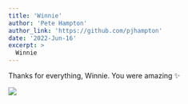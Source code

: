 ```yaml
---
title: 'Winnie'
author: 'Pete Hampton'
author_link: 'https://github.com/pjhampton'
date: '2022-Jun-16'
excerpt: >
  Winnie 
---
```


Thanks for everything, Winnie. You were amazing ✨

![](https://user-images.githubusercontent.com/8960296/174110980-99986d59-750b-4dc1-989d-59dbe6c76243.jpeg)
